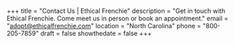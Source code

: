 +++
 title = "Contact Us | Ethical Frenchie"
 description = "Get in touch with Ethical Frenchie. Come meet us in person or book an appointment."
 email = "adopt@ethicalfrenchie.com"
 location = "North Carolina"
 phone = "800-205-7859"
 draft = false
 showthedate = false
+++

